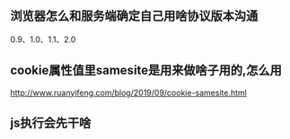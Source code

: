 ## 浏览器怎么和服务端确定自己用啥协议版本沟通
0.9、1.0、1.1、2.0


## cookie属性值里samesite是用来做啥子用的,怎么用
http://www.ruanyifeng.com/blog/2019/09/cookie-samesite.html

## js执行会先干啥